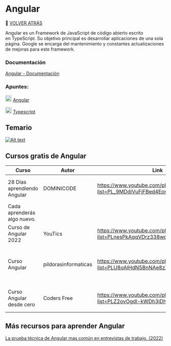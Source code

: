 # Angular 
🚀 [VOLVER ATRÁS](https://github.com/guides4all/Ruta-FrontEnd)

Angular es un Framework de JavaScript de código abierto escrito en TypeScript. Su objetivo principal es desarrollar aplicaciones de una sola página. Google se encarga del mantenimiento y constantes actualizaciones de mejoras para este framework.

### Documentación
[Angular - Documentación](https://docs.angular.lat/docs)

### Apuntes:

<img width="20px" src="https://cdn.jsdelivr.net/gh/devicons/devicon/icons/angularjs/angularjs-original.svg" /> [Angular](https://www.notion.so/Angular-da6e118e7ef240eb8cef5f6aff98969e)

<img width="20px" src="https://cdn.jsdelivr.net/gh/devicons/devicon/icons/typescript/typescript-original.svg" /> [Typescript](https://www.notion.so/Typescript-08a08e610d2a462aaf203092a57bcb87)

## Temario

[![Alt text](https://img.youtube.com/vi/4PYwCI1LFqs/0.jpg)](https://www.youtube.com/watch?v=4PYwCI1LFqs)

## Cursos gratis de Angular

| Curso | Autor | Link | Descripción |
| --- | --- | --- | --- |
| 28 Días aprendiendo Angular | DOMINICODE | https://www.youtube.com/playlist?list=PL_9MDdjVuFjFBed4Eor5qj1T0LLahl4z0 | Durante los próximos días 28 con Angular.
Cada aprenderás algo nuevo. |
| Curso de Angular 2022 | YouTics | https://www.youtube.com/playlist?list=PLnesPkAqqVDrz338wqiGHztHjv7kPjfm7 | Curso de fundamentos de Angular. |
| Curso Angular | pildorasinformaticas | https://www.youtube.com/playlist?list=PLU8oAlHdN5BnNAe8zXnuBNzKID39DUwcO | Aprenderás desde los fundamentos hasta conceptos avanzados  |
| Curso Angular desde cero | Coders Free | https://www.youtube.com/playlist?list=PLZ2ovOgdI-kWDh3jDh-GvgToRlVfwIUFw | Curso desde cero de Angular actualizado. |

## Más recursos para aprender Angular

[La prueba técnica de Angular mas común en entrevistas de trabajo. (2022)](https://youtu.be/I6OBjvF41ZY)
